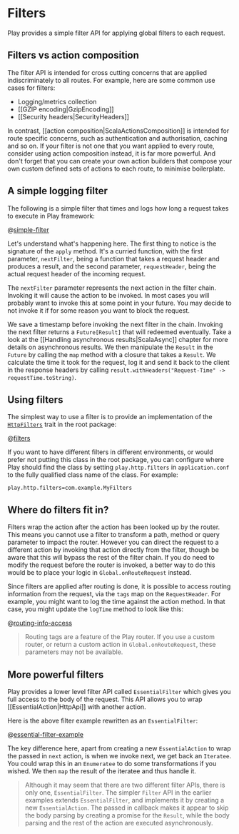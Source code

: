 <!--- Copyright (C) 2009-2013 Typesafe Inc. <http://www.typesafe.com> -->
# Filters

Play provides a simple filter API for applying global filters to each request.

## Filters vs action composition

The filter API is intended for cross cutting concerns that are applied indiscriminately to all routes.  For example, here are some common use cases for filters:

* Logging/metrics collection
* [[GZIP encoding|GzipEncoding]]
* [[Security headers|SecurityHeaders]]

In contrast, [[action composition|ScalaActionsComposition]] is intended for route specific concerns, such as authentication and authorisation, caching and so on.  If your filter is not one that you want applied to every route, consider using action composition instead, it is far more powerful.  And don't forget that you can create your own action builders that compose your own custom defined sets of actions to each route, to minimise boilerplate.

## A simple logging filter

The following is a simple filter that times and logs how long a request takes to execute in Play framework:

@[simple-filter](code/ScalaHttpFilters.scala)

Let's understand what's happening here.  The first thing to notice is the signature of the `apply` method.  It's a curried function, with the first parameter, `nextFilter`, being a function that takes a request header and produces a result, and the second parameter, `requestHeader`, being the actual request header of the incoming request.

The `nextFilter` parameter represents the next action in the filter chain. Invoking it will cause the action to be invoked.  In most cases you will probably want to invoke this at some point in your future.  You may decide to not invoke it if for some reason you want to block the request.

We save a timestamp before invoking the next filter in the chain. Invoking the next filter returns a `Future[Result]` that will redeemed eventually. Take a look at the [[Handling asynchronous results|ScalaAsync]] chapter for more details on asynchronous results. We then manipulate the `Result` in the `Future` by calling the `map` method with a closure that takes a `Result`. We calculate the time it took for the request, log it and send it back to the client in the response headers by calling `result.withHeaders("Request-Time" -> requestTime.toString)`.

## Using filters

The simplest way to use a filter is to provide an implementation of the [`HttpFilters`](api/scala/index.html#play.api.http.HttpFilters) trait in the root package:

@[filters](code/ScalaHttpFilters.scala)

If you want to have different filters in different environments, or would prefer not putting this class in the root package, you can configure where Play should find the class by setting `play.http.filters` in `application.conf` to the fully qualified class name of the class.  For example:

    play.http.filters=com.example.MyFilters

## Where do filters fit in?

Filters wrap the action after the action has been looked up by the router.  This means you cannot use a filter to transform a path, method or query parameter to impact the router.  However you can direct the request to a different action by invoking that action directly from the filter, though be aware that this will bypass the rest of the filter chain.  If you do need to modify the request before the router is invoked, a better way to do this would be to place your logic in `Global.onRouteRequest` instead.

Since filters are applied after routing is done, it is possible to access routing information from the request, via the `tags` map on the `RequestHeader`.  For example, you might want to log the time against the action method.  In that case, you might update the `logTime` method to look like this:

@[routing-info-access](code/FiltersRouting.scala)

> Routing tags are a feature of the Play router.  If you use a custom router, or return a custom action in `Global.onRouteRequest`, these parameters may not be available.

## More powerful filters

Play provides a lower level filter API called `EssentialFilter` which gives you full access to the body of the request.  This API allows you to wrap [[EssentialAction|HttpApi]] with another action.

Here is the above filter example rewritten as an `EssentialFilter`:

@[essential-filter-example](code/EssentialFilter.scala)

The key difference here, apart from creating a new `EssentialAction` to wrap the passed in `next` action, is when we invoke next, we get back an `Iteratee`.  You could wrap this in an `Enumeratee` to do some transformations if you wished.  We then `map` the result of the iteratee and thus handle it.

> Although it may seem that there are two different filter APIs, there is only one, `EssentialFilter`.  The simpler `Filter` API in the earlier examples extends `EssentialFilter`, and implements it by creating a new `EssentialAction`.  The passed in callback makes it appear to skip the body parsing by creating a promise for the `Result`, while the body parsing and the rest of the action are executed asynchronously.